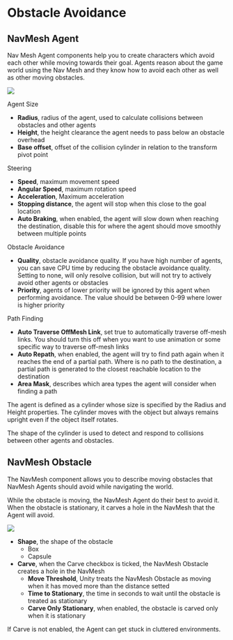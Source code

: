 # Obstacle Avoidance

## NavMesh Agent

Nav Mesh Agent components help you to create characters which avoid each other while moving towards their goal. Agents reason about the game world using the Nav Mesh and they know how to avoid each other as well as other moving obstacles.

![](image64.png)

Agent Size

* **Radius**, radius of the agent, used to calculate collisions between obstacles and other agents
* **Height**, the height clearance the agent needs to pass below an obstacle overhead
* **Base offset**, offset of the collision cylinder in relation to the transform pivot point

Steering

* **Speed**, maximum movement speed
* **Angular Speed**, maximum rotation speed
* **Acceleration**, Maximum acceleration
* **Stopping distance**, the agent will stop when this close to the goal location
* **Auto Braking**, when enabled, the agent will slow down when reaching the destination, disable this for where the agent should move smoothly between multiple points

Obstacle Avoidance

* **Quality**, obstacle avoidance quality. If you have high number of agents, you can save CPU time by reducing the obstacle avoidance quality. Setting to none, will only resolve collision, but will not try to actively avoid other agents or obstacles
* **Priority**, agents of lower priority will be ignored by this agent when performing avoidance. The value should be between 0-99 where lower is higher priority

Path Finding

* **Auto Traverse OffMesh Link**, set true to automatically traverse off-mesh links. You should turn this off when you want to use animation or some specific way to traverse off-mesh links
* **Auto Repath**, when enabled, the agent will try to find path again when it reaches the end of a partial path. Where is no path to the destination, a partial path is generated to the closest reachable location to the destination
* **Area Mask**, describes which area types the agent will consider when finding a path

The agent is defined as a cylinder whose size is specified by the Radius and Height properties. The cylinder moves with the object but always remains upright even if the object itself rotates.

The shape of the cylinder is used to detect and respond to collisions between other agents and obstacles.

## NavMesh Obstacle

The NavMesh component allows you to describe moving obstacles that NavMesh Agents should avoid while navigating the world.

While the obstacle is moving, the NavMesh Agent do their best to avoid it. When the obstacle is stationary, it carves a hole in the NavMesh that the Agent will avoid.

![](image61.png)

* **Shape**, the shape of the obstacle
    * Box
    * Capsule
* **Carve**, when the Carve checkbox is ticked, the NavMesh Obstacle creates a hole in the NavMesh
    * **Move Threshold**, Unity treats the NavMesh Obstacle as moving when it has moved more than the distance setted
    * **Time to Stationary**, the time in seconds to wait until the obstacle is treated as stationary
    * **Carve Only Stationary**, when enabled, the obstacle is carved only when it is stationary

If Carve is not enabled, the Agent can get stuck in cluttered environments.